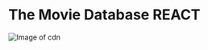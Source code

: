 # The Movie Database REACT 

![Image of cdn](https://cdn-images-1.medium.com/max/208/1*I-RzA2sopZvV3P3pxnGxxQ@2x.png)
